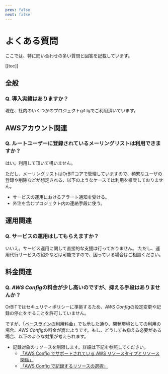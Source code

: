 ```yaml
---
prev: false
next: false
---
```


# よくある質問
ここでは、特に問い合わせの多い質問と回答を記載しています。

[[toc]]

## 全般

### Q. 導入実績はありますか？
現在、社内のいくつかのプロジェクトgit lgでご利用頂いています。

## AWSアカウント関連

### Q. ルートユーザーに登録されているメーリングリストは利用できますか？
はい。利用して頂いて構いません。

ただし、メーリングリストはOrBITコアで管理していますので、頻繁なユーザの登録や削除などが想定される、以下のようなケースでは利用を推奨しておりません。
- サービスの運用におけるアラート通知を受ける。
- 外注を含むプロジェクト内の連絡手段に使う。

## 運用関連
### Q. サービスの運用はしてもらえますか？
いいえ。サービス運用に関して直接的な支援は行っておりません。
ただし、運用代行サービスの紹介などは可能ですので、困っている場合はご相談ください。

## 料金関連

### Q. *AWS Config*の料金が少し高いのですが、抑える手段はありませんか？
OrBITではセキュリティポリシーに準拠するため、*AWS Config*の設定変更や記録の停止をすることを許可していません。

ですが、[「ベースラインの利用料金」](/guide/aws/reference/baseline.html#ベースラインの利用料金)でも示した通り、開発環境としての利用の場合、*AWS Config*の料金が嵩むようです。もし、どうしても抑える必要がある場合、以下のような対策が考えられます。

- 記録対象のリソースを制限します。詳細は下記を参照してください。
    -  [「AWS Config でサポートされている AWS リソースタイプとリソース関係」](https://docs.aws.amazon.com/ja_jp/config/latest/developerguide/resource-config-reference.html)
    - [「AWS Config で記録するリソースの選択」](https://docs.aws.amazon.com/ja_jp/config/latest/developerguide/select-resources.html)

<Footer />